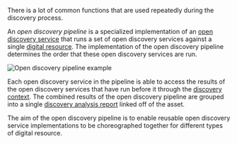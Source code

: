 <!-- SPDX-License-Identifier: CC-BY-4.0 -->
<!-- Copyright Contributors to the ODPi Egeria project. -->

There is a lot of common functions that are used repeatedly during the discovery process.

An *open discovery pipeline* is a specialized implementation of an [open discovery service](/concepts/open-discovery-service) that runs a set of open discovery services against a single [digital resource](/concepts/resource).  The implementation of the open discovery pipeline determines the order that these open discovery services are run. 

![Open discovery pipeline example](/guides/developer/open-discovery-services/open-discovery-pipeline-example.svg)

Each open discovery service in the pipeline is able to access the results of the open discovery services that have run before it through the [discovery context](/guides/developer/open-discovery-services/overview/#discovery-context).  The combined results of the open discovery pipeline are grouped into a single [discovery analysis report](/concepts/discovery-analysis-report) linked off of the asset.

The aim of the open discovery pipeline is to enable reusable open discovery service implementations to be choreographed together for different types of digital resource.

